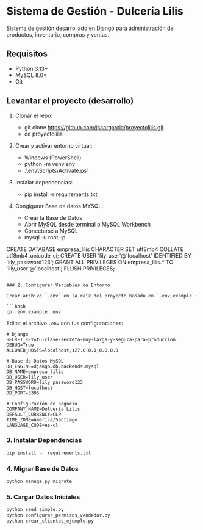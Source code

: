 # Sistema de Gestión - Dulcería Lilis

Sistema de gestión desarrollado en Django para administración de productos, inventario, compras y ventas.

## Requisitos 

- Python 3.13+ 
- MySQL 8.0+
- Git 

## Levantar el proyecto (desarrollo)
1. Clonar el repo: 
   - git clone https://github.com/jscargarcia/proyectolilis.git
   - cd proyectolilis
   
2. Crear y activar entorno virtual:
   - Windows (PowerShell)
   -  python -m venv env
   - .\env\Scripts\Activate.ps1
   
3. Instalar dependencias:
   - pip install -r requirements.txt

4. Congigurar Base de datos MYSQL:

   - Crear la Base de Datos
   - Abrir MySQL desde terminal o MySQL Workbench
   - Conectarse a MySQL
   - mysql -u root -p

CREATE DATABASE empresa_lilis CHARACTER SET utf8mb4 COLLATE utf8mb4_unicode_ci;
CREATE USER 'lily_user'@'localhost' IDENTIFIED BY 'lily_password123';
GRANT ALL PRIVILEGES ON empresa_lilis.* TO 'lily_user'@'localhost';
FLUSH PRIVILEGES;
```

### 2. Configurar Variables de Entorno

Crear archivo `.env` en la raíz del proyecto basado en `.env.example`:

```bash
cp .env.example .env
```

Editar el archivo `.env` con tus configuraciones:

```properties
# Django
SECRET_KEY=tu-clave-secreta-muy-larga-y-segura-para-produccion
DEBUG=True
ALLOWED_HOSTS=localhost,127.0.0.1,0.0.0.0

# Base de Datos MySQL
DB_ENGINE=django.db.backends.mysql
DB_NAME=empresa_lilis
DB_USER=lily_user
DB_PASSWORD=lily_password123
DB_HOST=localhost
DB_PORT=3306

# Configuración de negocio
COMPANY_NAME=Dulcería Lilis
DEFAULT_CURRENCY=CLP
TIME_ZONE=America/Santiago
LANGUAGE_CODE=es-cl
```

### 3. Instalar Dependencias

```bash
pip install -r requirements.txt
```

### 4. Migrar Base de Datos

```bash
python manage.py migrate
```

### 5. Cargar Datos Iniciales

```bash
python seed_simple.py
python configurar_permisos_vendedor.py
python crear_clientes_ejemplo.py
```
